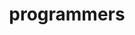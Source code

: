 ---
title: "programmers"
layout: category
permalink: /categories/programmers
author_profile: true
taxonomy: programmers
sidebar:
    nav: "categories"
---